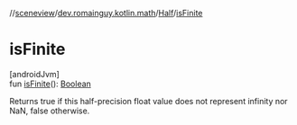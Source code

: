 //[sceneview](../../../index.md)/[dev.romainguy.kotlin.math](../index.md)/[Half](index.md)/[isFinite](is-finite.md)

# isFinite

[androidJvm]\
fun [isFinite](is-finite.md)(): [Boolean](https://kotlinlang.org/api/latest/jvm/stdlib/kotlin/-boolean/index.html)

Returns true if this half-precision float value does not represent infinity nor NaN, false otherwise.
